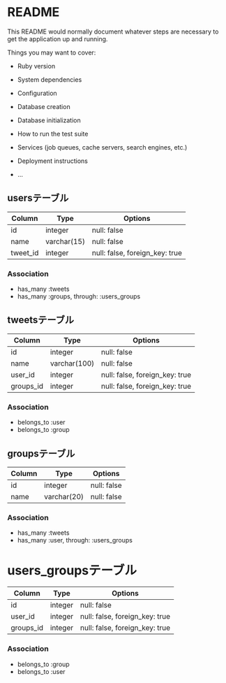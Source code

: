 # README

This README would normally document whatever steps are necessary to get the
application up and running.

Things you may want to cover:

* Ruby version

* System dependencies

* Configuration

* Database creation

* Database initialization

* How to run the test suite

* Services (job queues, cache servers, search engines, etc.)

* Deployment instructions

* ...

## usersテーブル

|Column|Type|Options|
|------|----|-------|
|id|integer|null: false|
|name|varchar(15)|null: false|
|tweet_id|integer|null: false, foreign_key: true|

### Association
- has_many :tweets
- has_many :groups, through: :users_groups

## tweetsテーブル

|Column|Type|Options|
|------|----|-------|
|id|integer|null: false|
|name|varchar(100)|null: false|
|user_id|integer|null: false, foreign_key: true|
|groups_id|integer|null: false, foreign_key: true|

### Association
- belongs_to :user
- belongs_to :group

## groupsテーブル

|Column|Type|Options|
|------|----|-------|
|id|integer|null: false|
|name|varchar(20)|null: false|

### Association
- has_many :tweets
- has_many :user, through: :users_groups

# users_groupsテーブル

|Column|Type|Options|
|------|----|-------|
|id|integer|null: false|
|user_id|integer|null: false, foreign_key: true|
|groups_id|integer|null: false, foreign_key: true|

### Association
- belongs_to :group
- belongs_to :user 
